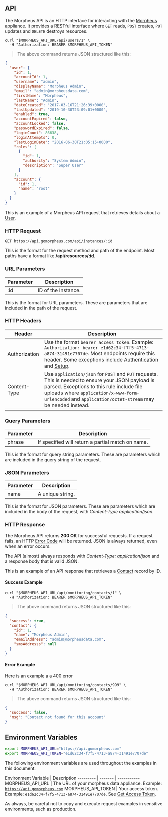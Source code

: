 ## API

The Morpheus API is an HTTP interface for interacting with the [Morpheus](https://www.morpheusdata.com/) appliance. It provides a RESTful interface where `GET` reads, `POST` creates, `PUT` updates and `DELETE` destroys resources.

```shell
curl "$MORPHEUS_API_URL/api/users/1" \
  -H "Authorization: BEARER $MORPHEUS_API_TOKEN"
```

> The above command returns JSON structured like this:

```json
{
  "user": {
    "id": 1,
    "accountId": 1,
    "username": "admin",
    "displayName": "Morpheus Admin",
    "email": "admin@morpheusdata.com",
    "firstName": "Morpheus",
    "lastName": "Admin",
    "dateCreated": "2017-03-16T21:26:39+0000",
    "lastUpdated": "2019-10-30T23:09:01+0000",
    "enabled": true,
    "accountExpired": false,
    "accountLocked": false,
    "passwordExpired": false,
    "loginCount": 86638,
    "loginAttempts": 0,
    "lastLoginDate": "2016-06-30T21:05:15+0000",
    "roles": [
      {
        "id": 1,
        "authority": "System Admin",
        "description": "Super User"
      }
    ],
    "account": {
      "id": 1,
      "name": "root"
    }
  }
}
```

This is an example of a Morpheus API request that retrieves details about a [User](#users]).

### HTTP Request

`GET https://api.gomorpheus.com/api/instances/:id`

This is the format for the request method and path of the endpoint. Most paths have a format like **/api/resources/:id**.

### URL Parameters

Parameter | Description
--------- | -----------
:id | ID of the Instance.

This is the format for URL parameters. These are parameters that are included in the path of the request.

### HTTP Headers

Header |  Description
---------  | -----------
Authorization      | Use the format `bearer access_token`. Example: `Authorization: bearer e1d62c34-f7f5-4713-a874-31491e7707de`. Most endpoints require this header. Some exceptions include [Authentication](#authentication) and [Setup](#setup).
Content-Type      | Use `application/json` for `POST` and `PUT` requests. This is needed to ensure your JSON payload is parsed.  Exceptions to this rule include file uploads where `application/x-www-form-urlencoded` and `application/octet-stream` may be needed instead.

### Query Parameters

Parameter | Description
--------- | -------
phrase | If specified will return a partial match on name.

This is the format for query string parameters. These are parameters which are included in the query string of the request.

### JSON Parameters

Parameter | Description
--------- | -----------
name | A unique string.

This is the format for JSON parameters. These are parameters which are included in the body of the request, with *Content-Type application/json*.


### HTTP Response

The Morpheus API returns **200 OK** for successful requests. 
If a request fails, an HTTP [Error Code](#error-codes) will be returned. JSON is always returned, even when an error occurs.

The API (almost) always responds with *Content-Type: application/json* and a response body that is valid JSON.

This is an example of an API response that retrieves a [Contact](#contacts) record by ID.

#### Success Example
```shell
curl "$MORPHEUS_API_URL/api/monitoring/contacts/1" \
  -H "Authorization: BEARER $MORPHEUS_API_TOKEN"
```


> The above command returns JSON structured like this:

```json
{
  "success": true,
  "contact": {
    "id": 1,
    "name": "Morpheus Admin",
    "emailAddress": "admin@morpheusdata.com",
    "smsAddresss": null
  }
}
```

#### Error Example

Here is an example a a 400 error
```shell
curl "$MORPHEUS_API_URL/api/monitoring/contacts/999" \
  -H "Authorization: BEARER $MORPHEUS_API_TOKEN"
```


> The above command returns JSON structured like this:

```json
{
  "success": false,
  "msg": "Contact not found for this account"
}
```

## Environment Variables

```bash
export MORPHEUS_API_URL="https://api.gomorpheus.com"
export MORPHEUS_API_TOKEN="e1d62c34-f7f5-4713-a874-31491e7707de"
```

The following environment variables are used throughout the examples in this document.

Environment Variable | Description
--------- | ------- | -----------
MORPHEUS_API_URL | The URL of your morpheus data appliance. Example: <code>https://api.gomorpheus.com</code>
MORPHEUS_API_TOKEN | Your access token. Example: <code>e1d62c34-f7f5-4713-a874-31491e7707de</code>. See [Get Access Token](#get-access-token).

<aside class="info">
As always, be careful not to copy and execute request examples in sensitive environments, such as production.
</aside>
